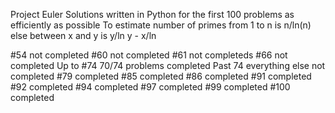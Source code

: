 Project Euler
 Solutions written in Python for the first 100 problems as efficiently as possible
 To estimate number of primes from 1 to n is n/ln(n) else between x and y is y/ln y - x/ln

#54 not completed
#60 not completed
#61 not completeds
#66 not completed
Up to #74 70/74 problems completed
Past 74 everything else not completed
#79 completed
#85 completed
#86 completed
#91 completed
#92 completed
#94 completed
#97 completed
#99 completed
#100 completed